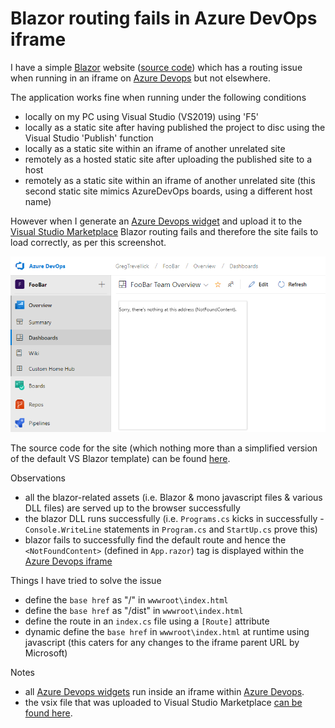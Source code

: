 # Blazor routing fails in Azure DevOps iframe

I have a simple [Blazor](https://dotnet.microsoft.com/apps/aspnet/web-apps/client) website ([source code](https://github.com/GregTrevellick/BlazorVsixStackOverflowQuestion)) which has a routing issue when running in an iframe on [Azure Devops](https://azure.microsoft.com/en-gb/services/devops/) but not elsewhere.

The application works fine when running under the following conditions

 - locally on my PC using Visual Studio (VS2019) using 'F5'
 - locally as a static site after having published the project to disc using the Visual Studio 'Publish' function
 - locally as a static site within an iframe of another unrelated site
 - remotely as a hosted static site after uploading the published site to a host
 - remotely as a static site within an iframe of another unrelated site (this second static site mimics AzureDevOps boards, using a different host name)
 
However when I generate an [Azure Devops widget](https://docs.microsoft.com/en-us/azure/devops/extend/develop/add-dashboard-widget?view=azure-devops) and upload it to the [Visual Studio Marketplace](https://marketplace.visualstudio.com/items?itemName=GregTrevellick.BlazorWidget) Blazor routing fails and therefore the site fails to load correctly, as per this screenshot.
 
 ![](Screenshot.PNG)

The source code for the site (which nothing more than a simplified version of the default VS Blazor template) can be found [here](https://github.com/GregTrevellick/BlazorVsixStackOverflowQuestion).

Observations
 
 - all the blazor-related assets (i.e. Blazor & mono javascript files & various DLL files) are served up to the browser successfully
 - the blazor DLL runs successfully (i.e. ```Programs.cs``` kicks in successfully - ```Console.WriteLine``` statements in ```Program.cs``` and ```StartUp.cs``` prove this)
 - blazor fails to successfully find the default route and hence the ```<NotFoundContent>``` (defined in  ```App.razor```) tag is displayed within the [Azure Devops iframe](https://marketplace.visualstudio.com/items?itemName=GregTrevellick.BlazorWidget)
 
Things I have tried to solve the issue
 
 - define the ```base href``` as "/" in ```wwwroot\index.html```
 - define the ```base href``` as "/dist" in ```wwwroot\index.html```
 - define the route in an ```index.cs``` file using a ```[Route]``` attribute
 - dynamic define the ```base href``` in ```wwwroot\index.html``` at runtime using javascript (this caters for any changes to the iframe parent URL by Microsoft)

Notes

 - all [Azure Devops widgets](https://marketplace.visualstudio.com/search?target=AzureDevOps&category=Azure%20Boards&sortBy=Downloads) run inside an iframe within [Azure Devops](https://azure.microsoft.com/en-gb/services/devops/).
 - the vsix file that was uploaded to Visual Studio Marketplace [can be found here](https://github.com/GregTrevellick/BlazorVsixStackOverflowQuestion/blob/master/Src/BlazorVsixStackOverflowQuestion/bin/Debug/netstandard2.0/publish/GregTrevellick.BlazorWidget-1.0.11.vsix).